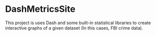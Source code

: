 # DashMetricsSite

This project is uses Dash and some built-in statistical libraries to create interactive graphs of a given dataset (In this cases, FBI crime data).
